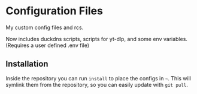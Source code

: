 # Configuration Files

My custom config files and rcs.

Now includes duckdns scripts, scripts for yt-dlp, and some env variables. (Requires a user defined .env file)

## Installation

Inside the repository you can run `install` to place the configs in `~`.
This will symlink them from the repository, so you can easily update with `git
pull`.
